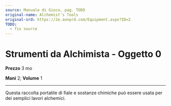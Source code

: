 ```yaml
---
source: Manuale di Gioco, pag. TODO
original-name: Alchemist's Tools
original-srd: https://2e.aonprd.com/Equipment.aspx?ID=2
TODO:
  - fix source
---
```


# Strumenti da Alchimista - Oggetto 0

**Prezzo** 3 mo

**Mani** 2; **Volume** 1

---

Questa raccolta portatile di fiale e sostanze chimiche può essere usata per dei
semplici lavori alchemici.
